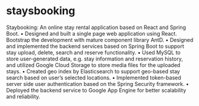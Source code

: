 # staysbooking
Staybooking: An online stay rental application based on React and Spring Boot.
• Designed and built a single page web application using React. Bootstrap the development with mature component library AntD.
• Designed and implemented the backend services based on Spring Boot to support stay upload, delete, search and reserve
functionality.
• Used MySQL to store user-generated data, e.g. stay information and reservation history, and utilized Google Cloud Storage to
store media files for the uploaded stays.
• Created geo index by Elasticsearch to support geo-based stay search based on user’s selected locations.
• Implemented token-based server side user authentication based on the Spring Security framework.
• Deployed the backend service to Google App Engine for better scalability and reliability.
